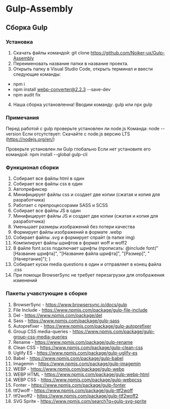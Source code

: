 # Gulp-Assembly
## Сборка Gulp
### Установка
1. Cкачать файлы командой: git clone https://github.com/Noiker-ux/Gulp-Assembly
2. Переименовать название папки в название проекта.
3. Открыть папку в Visual Studio Code, открыть терминал и ввести следующие команды:
  - npm i
  - npm install webp-converter@2.2.3 --save-dev
  - npm audit fix
4. Наша сборка установленна! Вводим команду: gulp или npx gulp
### Примечания
Перед работой с gulp проверьте установлен ли node.js
Команда: node --version
Если отсутствует: Cкачайте с node.js версию LTS (https://nodejs.org/en/)

Проверьте установлен ли Gulp глобально
Если нет установите его командой: npm install --global gulp-cli
### Функционал сборки
1. Собирает все файлы html в один
2. Cобирает все файлы css в один
3. Автопрефиксер
4. Минифицирует файлы css и создает две копии (сжатая и копия для разработчика)
5. Работает с препроцессорами SASS и SCSS
6. Собирает все файлы JS в один
7. Минифицирует файлы JS и создает две копии (сжатая и копия для разработчика)
8. Уменьшает размеры изображений без потери качества
9. Формирует файлы изображений в формате .webp
10. Собирает файлы .svg и формирует спрайт (в папке img)
11. Компилирует файлы шрифтов в формат woff и woff2
12. В файле font.scss подключает шрифты (прописать: @include font("[Название шрифта]", "[Название файла шрифта]", "[Размер]", "[Начертание]"); )
13. Cобирает куски media questions в один и отправляет в конец файла .css
14. При помощи BrowserSync не требует перезагрузки для отображения изменений
### Пакеты учавстующие в сборке
1. BrowserSync - https://www.browsersync.io/docs/gulp
2. File Include - https://www.npmjs.com/package/gulp-file-include
3. Del - https://www.npmjs.com/package/del
4. Sass - https://www.npmjs.com/package/gulp-sass
5. Autoprefixer - https://www.npmjs.com/package/gulp-autoprefixer
6. Group CSS media-queries - https://www.npmjs.com/package/gulp-group-css-media-queries
7. Rename - https://www.npmjs.com/package/gulp-rename
8. Clean CSS - https://www.npmjs.com/package/gulp-clean-css
9. Uglify ES - https://www.npmjs.com/package/gulp-uglify-es
10. Babel - https://www.npmjs.com/package/gulp-babel
11. Imagemin - https://www.npmjs.com/package/gulp-imagemin
12. WEBP - https://www.npmjs.com/package/gulp-webp
13. WEBP HTML - https://www.npmjs.com/package/gulp-webp-html
14. WEBP CSS - https://www.npmjs.com/package/gulp-webpcss
15. Fonter - https://www.npmjs.com/package/gulp-fonter
16. ttf2woff - https://www.npmjs.com/package/gulp-ttf2woff
17. ttf2woff2 - https://www.npmjs.com/package/gulp-ttf2woff2
18. SVG Sprite - https://www.npmjs.com/search?q=gulp-svg-sprite
